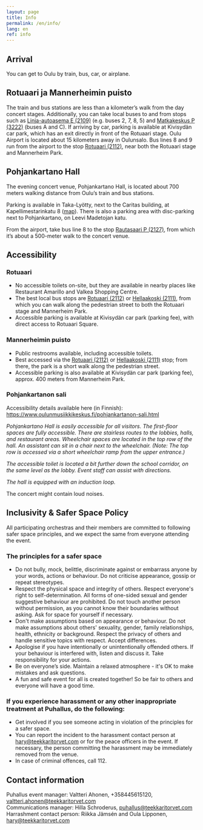 ```yaml
---
layout: page
title: Info
permalink: /en/info/
lang: en
ref: info
---
```


## Arrival

You can get to Oulu by train, bus, car, or airplane.

## Rotuaari ja Mannerheimin puisto

The train and bus stations are less than a kilometer’s walk from the day concert stages. Additionally, you can take local buses to and from stops such as [Linja-autoasema E (2109)](https://oulunliikenne.fi/pysakit/OULU%3A120796) (e.g. buses 2, 7, 8, 5) and [Matkakeskus P (3222)](https://oulunliikenne.fi/pysakit/OULU%3A184167) (buses A and C).
If arriving by car, parking is available at Kivisydän car park, which has an exit directly in front of the Rotuaari stage. Oulu Airport is located about 15 kilometers away in Oulunsalo. Bus lines 8 and 9 run from the airport to the stop [Rotuaari (2112)](https://oulunliikenne.fi/pysakit/OULU%3A120799), near both the Rotuaari stage and Mannerheim Park.



## Pohjankartano Hall

The evening concert venue, Pohjankartano Hall, is located about 700 meters walking distance from Oulu’s train and bus stations.

Parking is available in Taka-Lyötty, next to the Caritas building, at Kapellimestarinkatu 8 ([map](https://oulunmusiikkikeskus2020.lianacms.com/media/musiikkikeskus-materiaalit/musiikkikeskuksen-asiakkaiden-pysakointi.jfif)). 
There is also a parking area with disc-parking next to Pohjankartano, on Leevi Madetojan katu.

From the airport, take bus line 8 to the stop [Rautasaari P (2127)](https://oulunliikenne.fi/pysakit/OULU%3A120811), from which it’s about a 500-meter walk to the concert venue.

## Accessibility

### Rotuaari
* No accessible toilets on-site, but they are available in nearby places like Restaurant Amarillo and Valkea Shopping Centre.
* The best local bus stops are [Rotuaari (2112)](https://oulunliikenne.fi/pysakit/OULU%3A120799) or [Hellaakoski (2111)](https://oulunliikenne.fi/pysakit/OULU%3A120798), from which you can walk along the pedestrian street to both the Rotuaari stage and Mannerheim Park.
* Accessible parking is available at Kivisydän car park (parking fee), with direct access to Rotuaari Square.

### Mannerheimin puisto

* Public restrooms available, including accessible toilets.
* Best accessed via the [Rotuaari (2112)](https://oulunliikenne.fi/pysakit/OULU%3A120799) or [Hellaakoski (2111)](https://oulunliikenne.fi/pysakit/OULU%3A120798) stop; from there, the park is a short walk along the pedestrian street.
* Accessible parking is also available at Kivisydän car park (parking fee), approx. 400 meters from Mannerheim Park.

### Pohjankartanon sali

Accessibility details available here (in Finnish): https://www.oulunmusiikkikeskus.fi/pohjankartanon-sali.html

*Pohjankartano Hall is easily accessible for all visitors. The first-floor spaces are fully accessible. There are stairless routes to the lobbies, halls, and restaurant areas. Wheelchair spaces are located in the top row of the hall. An assistant can sit in a chair next to the wheelchair. (Note: The top row is accessed via a short wheelchair ramp from the upper entrance.)*

*The accessible toilet is located a bit further down the school corridor, on the same level as the lobby. Event staff can assist with directions.*

*The hall is equipped with an induction loop.*

The concert might contain loud noises.


## Inclusivity & Safer Space Policy

All participating orchestras and their members are committed to following safer space principles, and we expect the same from everyone attending the event.

### The principles for a safer space
* Do not bully, mock, belittle, discriminate against or embarrass anyone by your words, actions or behaviour. Do not criticise appearance, gossip or repeat stereotypes. 
* Respect the physical space and integrity of others. Respect everyone's right to self-determination. All forms of one-sided sexual and gender suggestive behaviour are prohibited. Do not touch another person without permission, as you cannot know their boundaries without asking. Ask for space for yourself if necessary.
* Don't make assumptions based on appearance or behaviour. Do not make assumptions about others' sexuality, gender, family relationships, health, ethnicity or background. Respect the privacy of others and handle sensitive topics with respect. Accept differences. 
* Apologise if you have intentionally or unintentionally offended others. If your behaviour is interfered with, listen and discuss it. Take responsibility for your actions. 
* Be on everyone’s side. Maintain a relaxed atmosphere - it's OK to make mistakes and ask questions.
* A fun and safe event for all is created together! So be fair to others and everyone will have a good time.

### If you experience harassment or any other inappropriate treatment at Puhallus, do the following:
* Get involved if you see someone acting in violation of the principles for a safer space. 
* You can report the incident to the harassment contact person at [hary@teekkaritorvet.com](mailto:hary@teekkaritorvet.com) or for the peace officers in the event. If necessary, the person committing the harassment may be immediately removed from the venue.
* In case of criminal offences, call 112.


## Contact information

Puhallus event manager: Valtteri Ahonen, +358445615120, [valtteri.ahonen@teekkaritorvet.com](mailto:valtteri.ahonen@teekkaritorvet.com) <br>
Communications manager: Hilla Schroderus, [puhallus@teekkaritorvet.com](mailto:puhallus@teekkaritorvet.com) <br>
Harrashment contact person: Riikka Jämsén and Oula Lipponen, [hary@teekkaritorvet.com](mailto:hary@teekkaritorvet.com)
